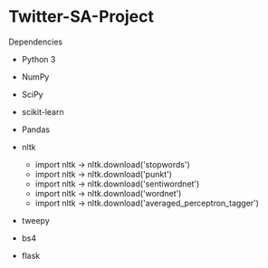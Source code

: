 # Twitter-SA-Project

Dependencies
* Python 3
* NumPy
* SciPy
* scikit-learn
* Pandas
* nltk
  * import nltk -> nltk.download('stopwords')
  * import nltk -> nltk.download('punkt')
  * import nltk -> nltk.download('sentiwordnet')
  * import nltk -> nltk.download('wordnet')
  * import nltk -> nltk.download('averaged_perceptron_tagger')

* tweepy
* bs4
* flask

